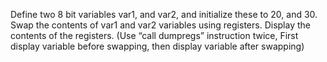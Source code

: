 Define two 8 bit variables var1, and var2, and initialize these to 20, and 30. 
Swap the contents of var1 and var2 variables using registers.
Display the contents of the registers. (Use “call dumpregs” instruction twice, First display variable before swapping, then display variable after swapping)
